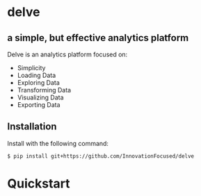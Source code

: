 # delve

## a simple, but effective analytics platform

Delve is an analytics platform focused on:

* Simplicity
* Loading Data
* Exploring Data
* Transforming Data
* Visualizing Data
* Exporting Data

## Installation

Install with the following command:

```
$ pip install git+https://github.com/InnovationFocused/delve
```

# Quickstart



